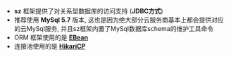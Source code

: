 * **sz** 框架提供了对关系型数据库的访问支持 (**JDBC方式**)
* 推荐使用 **MySql 5.7** 版本, 这也是因为绝大部分云服务商基本上都会提供对应的云MySql服务, 并且sz框架内置了MySql数据库schema的维护工具命令
* ORM 框架使用的是 [**EBean**](https://ebean.io/)
* 连接池使用的是 [**HikariCP**](https://brettwooldridge.github.io/HikariCP/)